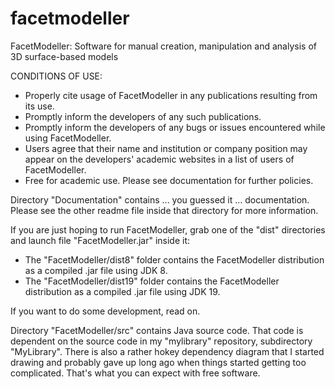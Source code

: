 # facetmodeller
FacetModeller: Software for manual creation, manipulation and analysis of 3D surface-based models

CONDITIONS OF USE:  
- Properly cite usage of FacetModeller in any publications resulting from its use.  
- Promptly inform the developers of any such publications.  
- Promptly inform the developers of any bugs or issues encountered while using FacetModeller.  
- Users agree that their name and institution or company position may appear on the developers' academic websites in a list of users of FacetModeller.
- Free for academic use. Please see documentation for further policies.

Directory "Documentation" contains ... you guessed it ... documentation. Please see the other readme file inside that directory for more information.

If you are just hoping to run FacetModeller, grab one of the "dist" directories and launch file "FacetModeller.jar" inside it:
- The "FacetModeller/dist8" folder contains the FacetModeller distribution as a compiled .jar file using JDK 8.
- The "FacetModeller/dist19" folder contains the FacetModeller distribution as a compiled .jar file using JDK 19.

If you want to do some development, read on.

Directory "FacetModeller/src" contains Java source code. That code is dependent on the source code in my "mylibrary" repository, subdirectory "MyLibrary". There is also a rather hokey dependency diagram that I started drawing and probably gave up long ago when things started getting too complicated. That's what you can expect with free software.

